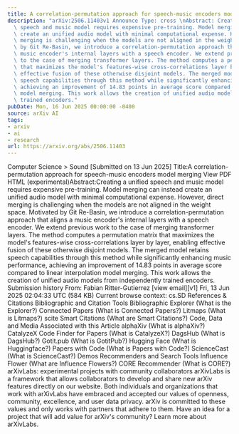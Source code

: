 ```yaml
---
title: A correlation-permutation approach for speech-music encoders model merging
description: "arXiv:2506.11403v1 Announce Type: cross \nAbstract: Creating a unified\
  \ speech and music model requires expensive pre-training. Model merging can instead\
  \ create an unified audio model with minimal computational expense. However, direct\
  \ merging is challenging when the models are not aligned in the weight space. Motivated\
  \ by Git Re-Basin, we introduce a correlation-permutation approach that aligns a\
  \ music encoder's internal layers with a speech encoder. We extend previous work\
  \ to the case of merging transformer layers. The method computes a permutation matrix\
  \ that maximizes the model's features-wise cross-correlations layer by layer, enabling\
  \ effective fusion of these otherwise disjoint models. The merged model retains\
  \ speech capabilities through this method while significantly enhancing music performance,\
  \ achieving an improvement of 14.83 points in average score compared to linear interpolation\
  \ model merging. This work allows the creation of unified audio models from independently\
  \ trained encoders."
pubDate: Mon, 16 Jun 2025 00:00:00 -0400
source: arXiv AI
tags:
- arxiv
- ai
- research
url: https://arxiv.org/abs/2506.11403
---
```


Computer Science > Sound
[Submitted on 13 Jun 2025]
Title:A correlation-permutation approach for speech-music encoders model merging
View PDF HTML (experimental)Abstract:Creating a unified speech and music model requires expensive pre-training. Model merging can instead create an unified audio model with minimal computational expense. However, direct merging is challenging when the models are not aligned in the weight space. Motivated by Git Re-Basin, we introduce a correlation-permutation approach that aligns a music encoder's internal layers with a speech encoder. We extend previous work to the case of merging transformer layers. The method computes a permutation matrix that maximizes the model's features-wise cross-correlations layer by layer, enabling effective fusion of these otherwise disjoint models. The merged model retains speech capabilities through this method while significantly enhancing music performance, achieving an improvement of 14.83 points in average score compared to linear interpolation model merging. This work allows the creation of unified audio models from independently trained encoders.
Submission history
From: Fabian Ritter-Gutierrez [view email][v1] Fri, 13 Jun 2025 02:04:33 UTC (584 KB)
Current browse context:
cs.SD
References & Citations
Bibliographic and Citation Tools
Bibliographic Explorer (What is the Explorer?)
Connected Papers (What is Connected Papers?)
Litmaps (What is Litmaps?)
scite Smart Citations (What are Smart Citations?)
Code, Data and Media Associated with this Article
alphaXiv (What is alphaXiv?)
CatalyzeX Code Finder for Papers (What is CatalyzeX?)
DagsHub (What is DagsHub?)
Gotit.pub (What is GotitPub?)
Hugging Face (What is Huggingface?)
Papers with Code (What is Papers with Code?)
ScienceCast (What is ScienceCast?)
Demos
Recommenders and Search Tools
Influence Flower (What are Influence Flowers?)
CORE Recommender (What is CORE?)
arXivLabs: experimental projects with community collaborators
arXivLabs is a framework that allows collaborators to develop and share new arXiv features directly on our website.
Both individuals and organizations that work with arXivLabs have embraced and accepted our values of openness, community, excellence, and user data privacy. arXiv is committed to these values and only works with partners that adhere to them.
Have an idea for a project that will add value for arXiv's community? Learn more about arXivLabs.